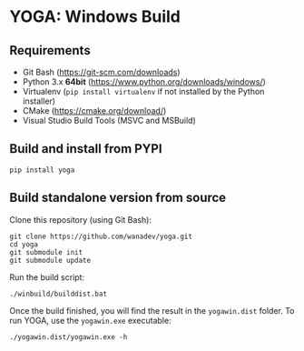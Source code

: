 # YOGA: Windows Build

## Requirements

* Git Bash (https://git-scm.com/downloads)
* Python 3.x **64bit** (https://www.python.org/downloads/windows/)
* Virtualenv (`pip install virtualenv` if not installed by the Python installer)
* CMake (https://cmake.org/download/)
* Visual Studio Build Tools (MSVC and MSBuild)


## Build and install from PYPI

    pip install yoga


## Build standalone version from source

Clone this repository (using Git Bash):

    git clone https://github.com/wanadev/yoga.git
    cd yoga
    git submodule init
    git submodule update

Run the build script:

    ./winbuild/builddist.bat

Once the build finished, you will find the result in the `yogawin.dist` folder. To run YOGA, use the `yogawin.exe` executable:

    ./yogawin.dist/yogawin.exe -h
